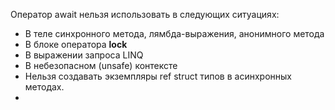 Оператор await нельзя использовать в следующих ситуациях:

- В теле синхронного метода, лямбда-выражения, анонимного метода
- В блоке оператора **lock**
- В выражении запроса LINQ
- В небезопасном (unsafe) контексте 
- Нельзя создавать экземпляры ref struct типов в асинхронных методах.
- 